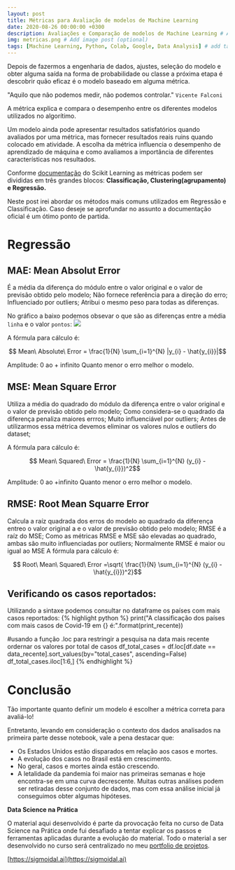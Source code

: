 ```yaml
---
layout: post
title: Métricas para Avaliação de modelos de Machine Learning
date: 2020-08-26 00:00:00 +0300
description: Avaliações e Comparação de modelos de Machine Learning # Add post description (optional)
img: metricas.png # Add image post (optional)
tags: [Machine Learning, Python, Colab, Google, Data Analysis] # add tag
---
```


Depois de fazermos a engenharia de dados, ajustes, seleção do modelo e obter alguma saída na forma de probabilidade ou classe a próxima etapa é descobrir quão eficaz é o modelo baseado em alguma métrica.



"Aquilo que não podemos medir, não podemos controlar." `Vicente Falconi`

A métrica explica e compara o desempenho entre os diferentes modelos utilizados no algorítimo.

Um modelo ainda pode apresentar resultados satisfatórios quando avaliados por uma métrica, mas fornecer resultados reais ruins quando colocado em atividade.  A escolha da métrica influencia o desempenho de aprendizado de máquina e como avaliamos a importância de diferentes características nos resultados.

Conforme [documentação](https://scikit-learn.org/stable/modules/model_evaluation.html) do Scikit Learning as métricas podem ser divididas em três grandes blocos: **Classificação, Clustering(agrupamento) e Regressão.**

Neste post irei abordar os métodos mais comuns utilizados em Regressão e Classificação. Caso deseje se aprofundar no assunto a documentação oficial é um ótimo ponto de partida.

# Regressão

  ## MAE: Mean Absolut Error
    
  É a média da diferença do módulo entre o valor original e o valor de previsão obtido pelo modelo;
  Não fornece referência para a direção do erro;
  Influenciado por outliers;
  Atribui o mesmo peso para todas as diferenças.

  No gráfico a baixo podemos obsevar o que são as diferenças entre a média `linha` e o valor `pontos`:
  ![](https://study.com/cimages/multimages/16/heightweightall.png)

  A fórmula para cálculo é:

$$ Mean\ Absolute\ Error = \frac{1}{N} \sum_{i=1}^{N} |y_{i} - \hat{y_{i}}|$$


  Amplitude: 0 ao + infinito
  Quanto menor o erro melhor o modelo.

  ## MSE: Mean Square Error

  Utiliza a média do quadrado do módulo da diferença entre o valor original e o valor de previsão obtido pelo modelo;
  Como considera-se o quadrado da diferença penaliza maiores errros;
  Muito influenciável por outliers;
  Antes de utilizarmos essa métrica devemos eliminar os valores nulos e outliers do dataset;

  A fórmula para cálculo é:

$$ Mean\ Squared\ Error = \frac{1}{N} \sum_{i=1}^{N} (y_{i} - \hat{y_{i}})^2$$

  Amplitude: 0 ao +infinito
  Quanto menor o erro melhor o modelo.

  ## RMSE: Root Mean Squarre Error
  Calcula a raíz quadrada dos erros do modelo ao quadrado da diferença entreo o valor original a e o valor de previsão obtido pelo modelo;
  RMSE é a raíz do MSE;
  Como as métricas RMSE e MSE são elevadas ao quadrado, ambas são muito influenciadas por outliers;
  Normalmente RMSE é maior ou igual ao MSE
  A fórmula para cálculo é:

$$ Root\ Mean\ Squared\ Error =\sqrt{ \frac{1}{N} \sum_{i=1}^{N} (y_{i} - \hat{y_{i}})^2}$$ 










## Verificando os casos reportados:
  Utilizando a sintaxe podemos consultar no dataframe os países com mais casos reportados:
  {% highlight python %}
  print("A classificação dos países com mais casos de Covid-19 em {} é:".format(print_recente))

  #usando a função .loc para restringir a pesquisa na data mais recente  ordernar os valores por total de casos
  df_total_cases = df.loc[df.date == data_recente].sort_values(by="total_cases", ascending=False)
  df_total_cases.iloc[1:6,]
  {% endhighlight %}


# Conclusão

Tão importante quanto definir um modelo é escolher a métrica correta para avaliá-lo!



Entretanto, levando em consideração o contexto dos dados analisados na primeira parte desse notebook, vale a pena destacar que:

 - Os Estados Unidos estão disparados em relação aos casos e mortes.
 - A evolução dos casos no Brasil está em crescimento.
 - No geral, casos e mortes ainda estão crescendo.
 - A letalidade da pandemia foi maior nas primeiras semanas e hoje encontra-se em uma curva decrescente.
Muitas outras análises podem ser retiradas desse conjunto de dados, mas com essa análise inicial já conseguimos obter algumas hipóteses.

**Data Science na Prática**

O material aqui desenvolvido é parte da provocação feita no curso de Data Science na Prática onde fui desafiado a tentar explicar os passos e ferramentas aplicadas durante a evolução do material.
Todo o material a ser desenvolvido no curso será centralizado no meu [portfolio de projetos](https://github.com/mabittar/Portfolio). 

[https://sigmoidal.ai](https://sigmoidal.ai)
